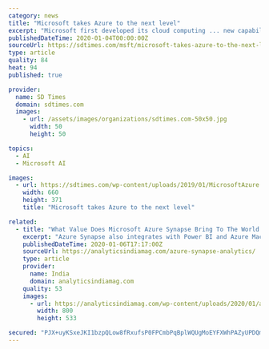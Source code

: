 ```yaml
---
category: news
title: "Microsoft takes Azure to the next level"
excerpt: "Microsoft first developed its cloud computing ... new capabilities for Azure Cognitive Services, Azure Digital Twins, and general availability of Azure IoT Central. Azure came to blockchain ..."
publishedDateTime: 2020-01-04T00:00:00Z
sourceUrl: https://sdtimes.com/msft/microsoft-takes-azure-to-the-next-level/
type: article
quality: 84
heat: 94
published: true

provider:
  name: SD Times
  domain: sdtimes.com
  images:
    - url: /assets/images/organizations/sdtimes.com-50x50.jpg
      width: 50
      height: 50

topics:
  - AI
  - Microsoft AI

images:
  - url: https://sdtimes.com/wp-content/uploads/2019/01/MicrosoftAzure.jpg
    width: 660
    height: 371
    title: "Microsoft takes Azure to the next level"

related:
  - title: "What Value Does Microsoft Azure Synapse Bring To The World Of Analytics?"
    excerpt: "Azure Synapse also integrates with Power BI and Azure Machine Learning to gain insights for all users, all the way from data scientists to the business users using Power BI. Microsoft also said Synapse partner ecosystem that includes Databricks ..."
    publishedDateTime: 2020-01-06T17:17:00Z
    sourceUrl: https://analyticsindiamag.com/azure-synapse-analytics/
    type: article
    provider:
      name: India
      domain: analyticsindiamag.com
    quality: 53
    images:
      - url: https://analyticsindiamag.com/wp-content/uploads/2020/01/azure-synapse-analytics-microsoft.jpg
        width: 800
        height: 533

secured: "PJX+uyKSxeJKI1bzpQLow8fRxufsP0FPCmbPqBplWQUgMoEYFXWhPAZyUPDQmBB7UXV7hbEMgqNTzSLvUbgAVOf7saErkVfmsPluN1EABpDdizXIKwWaQK1tAgUb1vR5lTs3Cl2mGDB3BP3kowicfOyYzRTkSE7BQCpfPPODlNl+Grdv30znPQUGTqCLYDYWkROlFrFSKAidcE6JKqPVRJ+qXwy/4TfUlUpLY3dPrpYAWLbtvVRrP6UsiyvODgf1iplF9q1NbBfXNoaeRrOJKPByWKjVkV4IAboVdq8jKqTAzWrq5lD/LNaSRKQ3tdjV;SXE9Nm7E8wTgSwgEo+YGxg=="
---
```


